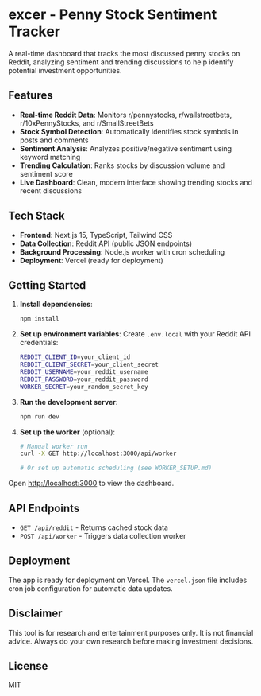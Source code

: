 # excer - Penny Stock Sentiment Tracker

A real-time dashboard that tracks the most discussed penny stocks on Reddit, analyzing sentiment and trending discussions to help identify potential investment opportunities.

## Features

- **Real-time Reddit Data**: Monitors r/pennystocks, r/wallstreetbets, r/10xPennyStocks, and r/SmallStreetBets
- **Stock Symbol Detection**: Automatically identifies stock symbols in posts and comments
- **Sentiment Analysis**: Analyzes positive/negative sentiment using keyword matching
- **Trending Calculation**: Ranks stocks by discussion volume and sentiment score
- **Live Dashboard**: Clean, modern interface showing trending stocks and recent discussions

## Tech Stack

- **Frontend**: Next.js 15, TypeScript, Tailwind CSS
- **Data Collection**: Reddit API (public JSON endpoints)
- **Background Processing**: Node.js worker with cron scheduling
- **Deployment**: Vercel (ready for deployment)

## Getting Started

1. **Install dependencies**:
   ```bash
   npm install
   ```

2. **Set up environment variables**:
   Create `.env.local` with your Reddit API credentials:
   ```bash
   REDDIT_CLIENT_ID=your_client_id
   REDDIT_CLIENT_SECRET=your_client_secret
   REDDIT_USERNAME=your_reddit_username
   REDDIT_PASSWORD=your_reddit_password
   WORKER_SECRET=your_random_secret_key
   ```

3. **Run the development server**:
   ```bash
   npm run dev
   ```

4. **Set up the worker** (optional):
   ```bash
   # Manual worker run
   curl -X GET http://localhost:3000/api/worker
   
   # Or set up automatic scheduling (see WORKER_SETUP.md)
   ```

Open [http://localhost:3000](http://localhost:3000) to view the dashboard.

## API Endpoints

- `GET /api/reddit` - Returns cached stock data
- `POST /api/worker` - Triggers data collection worker

## Deployment

The app is ready for deployment on Vercel. The `vercel.json` file includes cron job configuration for automatic data updates.

## Disclaimer

This tool is for research and entertainment purposes only. It is not financial advice. Always do your own research before making investment decisions.

## License

MIT